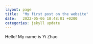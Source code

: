 ```yaml
---
layout: page
title:  "My first post on the website"
date:   2022-05-06 10:48:01 +0200
categories: jekyll update
---
```


Hello! My name is Yi Zhao